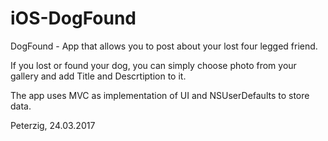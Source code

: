 # iOS-DogFound
DogFound - App that allows you to post about your lost four legged friend.

If you lost or found your dog, you can simply choose photo from your gallery and add Title and Descrtiption to it.

The app uses MVC as implementation of UI and NSUserDefaults to store data.

Peterzig, 24.03.2017
